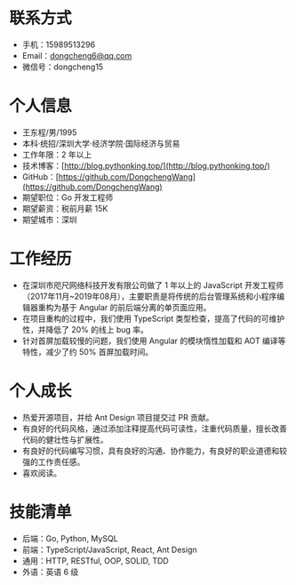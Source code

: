 # 联系方式

- 手机：15989513296
- Email：dongcheng6@qq.com
- 微信号：dongcheng15

# 个人信息

- 王东程/男/1995
- 本科·统招/深圳大学·经济学院·国际经济与贸易
- 工作年限：2 年以上
- 技术博客：[http://blog.pythonking.top/](http://blog.pythonking.top/)
- GitHub：[https://github.com/DongchengWang](https://github.com/DongchengWang)
- 期望职位：Go 开发工程师
- 期望薪资：税前月薪 15K
- 期望城市：深圳

# 工作经历

- 在深圳市咫尺网络科技开发有限公司做了 1 年以上的 JavaScript 开发工程师（2017年11月~2019年08月），主要职责是将传统的后台管理系统和小程序编辑器重构为基于 Angular 的前后端分离的单页面应用。
- 在项目重构的过程中，我们使用 TypeScript 类型检查，提高了代码的可维护性，并降低了 20% 的线上 bug 率。
- 针对首屏加载较慢的问题，我们使用 Angular 的模块惰性加载和 AOT 编译等特性，减少了约 50% 首屏加载时间。

# 个人成长

- 热爱开源项目，并给 Ant Design 项目提交过 PR 贡献。
- 有良好的代码风格，通过添加注释提高代码可读性，注重代码质量，擅长改善代码的健壮性与扩展性。
- 有良好的代码编写习惯，具有良好的沟通、协作能力，有良好的职业道德和较强的工作责任感。
- 喜欢阅读。

# 技能清单

- 后端：Go, Python, MySQL
- 前端：TypeScript/JavaScript, React, Ant Design
- 通用：HTTP, RESTful, OOP, SOLID, TDD
- 外语：英语 6 级
